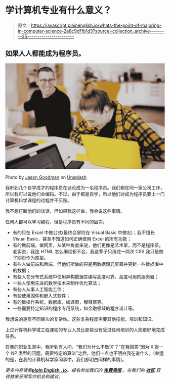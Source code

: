 # 学计算机专业有什么意义？

> 原文：<https://javascript.plainenglish.io/whats-the-point-of-majoring-in-computer-science-2a8c9df1b1d3?source=collection_archive---------25----------------------->

## 如果人人都能成为程序员。

![](img/3e47f36f3e0030bf8d52b33d6d169d88.png)

Photo by [Jason Goodman](https://unsplash.com/@jasongoodman_youxventures?utm_source=medium&utm_medium=referral) on [Unsplash](https://unsplash.com?utm_source=medium&utm_medium=referral)

我听到几个自学成才的程序员在谈论成为一名程序员。我们都在同一家公司工作，所以我可以说他们会编码。不过，由于都是自学，所以他们对成为程序员要上一门计算机科学课程的过程并不买账。

我不想打断他们的谈话，但如果我这样做，我会说这些事情。

任何人都可以学习编程，但是程序员有不同的层次。

*   有的只在 Excel 中做公式(最终会冒险在 Visual Basic 中做宏)；我不擅长 Visual Basic，甚至不知道如何正确使用 Excel 的所有功能；
*   有的做前端，做网页，从某种角度来说，他们更像是艺术家，而不是程序员。老实说，我连 HTML 怎么编程都不会，我这辈子只用过一两次 CSS 我只是做了网页作为原型。
*   有些人做前端和后端，但他们所做的只是用数据填充屏幕并更新一些数据库中的数据；
*   有些人在分布式系统中使用异构数据库编写高度可靠、高度可用的服务器；
*   一些人使用先进的数学技术来制作优化算法；
*   有些人从事人工智能工作；
*   有些使用固件和嵌入式软件；
*   有的做操作系统，数据库，编译器，解释器等。
*   一些需要特定知识的程序专用系统，如金融领域的程序设计等。

我想说的是有不同层次的复杂性。这些复杂程度需要其他技能、培训和知识。

上过计算机科学或工程课程的专业人员比那些没有受过任何培训的人能更好地完成任务。

在我的职业生涯中，我听到有人问，“我们为什么不做‘X’？”在我回答“因为‘X’是一个 NP 类型的问题，需要特定的算法”之后，他们一点也不明白我在说什么。(幸运的是，在我的计算机科学家同事中，我们都明白同样的事情)。

*更多内容请看*[***plain English . io***](http://plainenglish.io/)*。报名参加我们的* [***免费周报***](http://newsletter.plainenglish.io/) *。在我们的* [***社区***](https://discord.gg/GtDtUAvyhW) *获得独家获得写作机会和建议。*